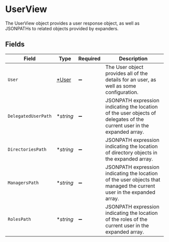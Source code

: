 # UserView

The UserView object provides a user response object, as well as JSONPATHs to related objects provided by expanders.


## Fields

| Field                                                                                                                   | Type                                                                                                                    | Required                                                                                                                | Description                                                                                                             |
| ----------------------------------------------------------------------------------------------------------------------- | ----------------------------------------------------------------------------------------------------------------------- | ----------------------------------------------------------------------------------------------------------------------- | ----------------------------------------------------------------------------------------------------------------------- |
| `User`                                                                                                                  | [*User](../../models/shared/user.md)                                                                                    | :heavy_minus_sign:                                                                                                      | The User object provides all of the details for an user, as well as some configuration.                                 |
| `DelegatedUserPath`                                                                                                     | **string*                                                                                                               | :heavy_minus_sign:                                                                                                      | JSONPATH expression indicating the location of the user objects of delegates of the current user in the expanded array. |
| `DirectoriesPath`                                                                                                       | **string*                                                                                                               | :heavy_minus_sign:                                                                                                      | JSONPATH expression indicating the location of directory objects in the expanded array.                                 |
| `ManagersPath`                                                                                                          | **string*                                                                                                               | :heavy_minus_sign:                                                                                                      | JSONPATH expression indicating the location of the user objects that managed the current user in the expanded array.    |
| `RolesPath`                                                                                                             | **string*                                                                                                               | :heavy_minus_sign:                                                                                                      | JSONPATH expression indicating the location of the roles of the current user in the expanded array.                     |
